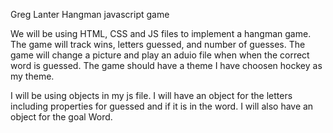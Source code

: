 Greg Lanter
Hangman javascript game

We will be using HTML, CSS and JS files to implement a hangman game.
The game will track wins, letters guessed, and number of guesses.
The game will change a picture and play an aduio file when when the correct word is guessed.
The game should have a theme I have choosen hockey as my theme. 

I will be using objects in my js file. I will have an object for the letters including properties for guessed and if it is in the word. I will also have an object for the goal Word.

